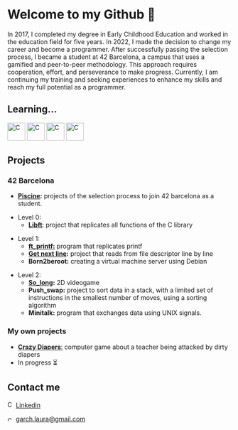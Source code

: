 <h1>Welcome to my Github 👋</h1>
<div>
<p>In 2017, I completed my degree in Early Childhood Education and worked in the education field for five years. In 2022, I made the decision to change my career and become a programmer. After successfully passing the selection process, I became a student at 42 Barcelona, a campus that uses a gamified and peer-to-peer methodology. This approach requires cooperation, effort, and perseverance to make progress. Currently, I am continuing my training and seeking experiences to enhance my skills and reach my full potential as a programmer.</p>
</div>
<h2>Learning...</h2>
<p><img src="https://upload.wikimedia.org/wikipedia/commons/thumb/1/18/C_Programming_Language.svg/1200px-C_Programming_Language.svg.png" alt="C" width="40" height="40"> <img src="https://cdn-icons-png.flaticon.com/512/5968/5968292.png" alt="C" width="40" height="40"> <img src="https://upload.wikimedia.org/wikipedia/commons/thumb/c/c3/Python-logo-notext.svg/1200px-Python-logo-notext.svg.png" alt="C" width="40" height="40"> <img src="https://cdn-icons-png.flaticon.com/512/919/919827.png" alt="C" width="40" height="40"></p>
<h2>Projects</h2>
<h3>42 Barcelona</h3>
<ul><li><b><a href="https://github.com/laugarci/piscine">Piscine</a>:</b> projects of the selection process to join 42 barcelona as a student.</li></ul>
<ul><li>Level 0:
  	<ul>
  		<li><b><a href="https://github.com/laugarci/libft">Libft</a></b>: project that replicates all functions of the C library</li>
  </li></ul></ul>
  
  <ul><li>Level 1:
      <ul>
  		<li><b><a href="https://github.com/laugarci/printf">ft_printf:</a></b> program that replicates printf</li>
  		<li><b><a href="https://github.com/laugarci/get_next_line">Get next line</a>:</b> project that reads from file descriptor line by line</li>
      <li><b>Born2beroot:</b> creating a virtual machine server using Debian</li>
  </li></ul></ul>
  <ul><li>Level 2:
      <ul>
      <li><b><a href="https://github.com/laugarci/so_long">So_long</a>:</b> 2D videogame</li>
      <li><b>Push_swap:</b> project to sort data in a stack, with a limited set of instructions in the smallest number of moves, using a sorting algorithm</li>
      <li><b>Minitalk:</b> program that exchanges data using UNIX signals.</i>
  	</ul></li></ul>
  <h3>My own projects</h3>
  	<ul>
       <li><b><a href="https://archgames.itch.io/crazy-diapers">Crazy Diapers</b>:</a> computer game about a teacher being attacked by dirty diapers</li>
      <li>In progress ⏳</li>
  	</ul>
  </li>
<h2>Contact me</h2>
<p><img src="https://cdn-icons-png.flaticon.com/512/174/174857.png" alt="C" width="15" height="15"> <a href="https://www.linkedin.com/in/laura-garcia-arch-4530a81ab">Linkedin</a></p>
<p><img src="https://upload.wikimedia.org/wikipedia/commons/thumb/7/7e/Gmail_icon_%282020%29.svg/2560px-Gmail_icon_%282020%29.svg.png" alt="C" width="15" height="10"> <a href="mailto:garch.laura@gmail.com">garch.laura@gmail.com</a></p>
